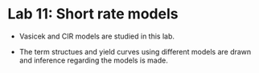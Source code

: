 # Lab 11: Short rate models

* Vasicek and CIR models are studied in this lab.

* The term structues and yield curves using different models are drawn and inference regarding the models is made.

	
